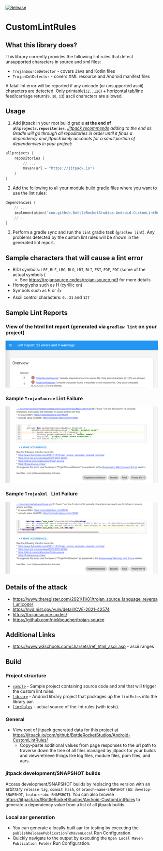 [![Release](https://jitpack.io/v/BottleRocketStudios/Android-CustomLintRules.svg)](https://jitpack.io/#BottleRocketStudios/Android-CustomLintRules)
# CustomLintRules
## What this library does?
This library currently provides the following lint rules that detect unsupported characters in source and xml files:

 * `TrojanSourceDetector` - covers Java and Kotlin files
 * `TrojanXmlDetector` - covers XML resource and Android manifest files

A fatal lint error will be reported if any unicode (or unsupported ascii) characters are detected. Only printable(`32..126`) + horizontal tab/line feed/carriage return(`9`, `10`, `13`) ascii characters are allowed.

## Usage
1. Add jitpack in your root build gradle **at the end of `allprojects.repositories`**. *[Jitpack recommends](https://docs.jitpack.io/) adding to the end as Gradle will go through all repositories in order until it finds a dependency and jitpack likely accounts for a small portion of dependencies in your project*:

```kotlin
allprojects {
	repositories {
		// ...
		maven(url = "https://jitpack.io")
	}
}
```

2. Add the following to all your module build gradle files where you want to use the lint rules:

```kotlin
dependencies {
    // ...
    implementation("com.github.BottleRocketStudios:Android-CustomLintRules:1.0.0")
    // ...
}
```

3. Perform a gradle sync and run the `lint` gradle task (`gradlew lint`). Any problems detected by the custom lint rules will be shown in the generated lint report.

## Sample characters that will cause a lint error 
* BIDI symbols: `LRE`, `RLE`, `LRO`, `RLO`, `LRI`, `RLI`, `FSI`, `PDF`, `PDI` (some of the actual symbols ⁦⁧⁩‮)
    * See https://trojansource.codes/trojan-source.pdf for more details
* Homoglyphs such as Н ([cyrillic en](https://en.wikipedia.org/wiki/En_(Cyrillic)))
* Symbols such as € or 👍
* Ascii control characters: `0..31` and `127`

## Sample Lint Reports
### View of the html lint report (generated via `gradlew lint` on your project)
![a](docs/images/sample_lint_report_result_ss.png)

### Sample `TrojanSource` Lint Failure
![a](docs/images/sample_trojan_source_detector_lint_result_ss.png)

### Sample `TrojanXml ` Lint Failure
![a](docs/images/sample_trojan_xml_detector_lint_result_ss.png)

## Details of the attack
* https://www.theregister.com/2021/11/01/trojan_source_language_reversal_unicode/
* https://nvd.nist.gov/vuln/detail/CVE-2021-42574
* https://trojansource.codes/
* https://github.com/nickboucher/trojan-source

## Additional Links
* https://www.w3schools.com/charsets/ref_html_ascii.asp - ascii ranges

## Build
### Project structure
* [`sample`](sample) - Sample project containing source code and xml that will trigger the custom lint rules.
* [`library`](library) - Android library project that packages up the `lintRules` into the library aar.
* [`lintRules`](lintRules) - actual source of the lint rules (with tests).

### General
* View root of jitpack generated data for this project at https://jitpack.io/com/github/BottleRocketStudios/Android-CustomLintRules/
    * Copy-paste additional values from page responses to the url path to traverse down the tree of all files managed by jitpack for your builds and view/retrieve things like log files, module files, pom files, and aars.

### jitpack development/SNAPSHOT builds
Access development/SNAPSHOT builds by replacing the version with an arbitrary `release tag`, `commit hash`, or `branch~name-SNAPSHOT` (ex: `develop-SNAPSHOT`, `feature~abc-SNAPSHOT`). You can also browse https://jitpack.io/#BottleRocketStudios/Android-CustomLintRules to generate a dependency value from a list of all jitpack builds.

### Local aar generation
* You can generate a locally built aar for testing by executing the `publishReleasePublicationToMavenLocal` Run Configuration.
* Quickly navigate to the output by executing the `Open Local Maven Publication Folder` Run Configuration.